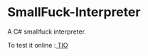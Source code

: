 # SmallFuck-Interpreter
A C# smallfuck interpreter.

To test it online :[ TIO ](https://tio.run/##jVTBjtowED07XzHNYTeEAqHqoYKQSuXQy1ZdaQ89RFnJGANWsg6ynW6rVb6djhPDhuyC6kvs8Zs3z6M3YXrESsUPh0oLuYWHv9rwp7nXPY2XZVFwZkQp9fg7l1wJNvc8VlCt4V6VW0Wf4MUjHtGGGsHgdynW8IMKGWijkCfNgKqtHlgQaUOwd3kL8BO7wtiuNEyyOI3DzJ8jdFWWBeauqaHfqFwjVvJnaKLTaBJ@ij5/CSeZRT4YyvJYSJPASuGWm597Ll3C62UwsOAKtyDkmv9BQIQvIWRTqqCJNhH8xEeB4zsut2YHNzcuJT7pcVcIHw4HSGJfR9iOKmBI4/JT0Qgk@lkYtguYBbZIwqjmcJvczpoTmUyW2OCy4ONfShh@JyQP/AT8RjOupvxw6E4rxWk@7/DEV3niHs9odIknvMoTdng2wbETacOZwWIBRlV80ALIm2vY0EJzl89xexFoaS4pTK8qTEEsXqLa/wiio/RDr8RRYsct4/tK74JT0puy2dWy2VljurTLskJnJRAda1qTndUt98EARjC9VBlc5TXf0Kowsz6stha2HuYULWbnA1bo1pNRO547Ux742CjATq2@@lN/5kfuCbXXRzZvbC@Po5K3o5K/NxB5OxCuJvYjt9ZoOu@a0NPxeOreqyt6EID/UFcT/AvVXn04/AM)
